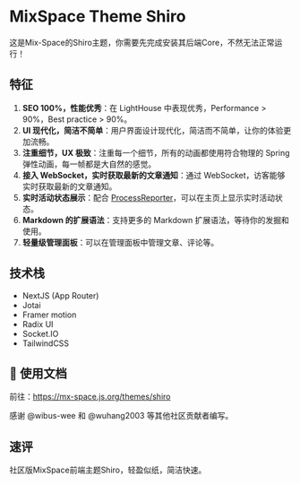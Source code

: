 # MixSpace Theme Shiro

这是Mix-Space的Shiro主题，你需要先完成安装其后端Core，不然无法正常运行！

## 特征

1. **SEO 100%，性能优秀**：在 LightHouse 中表现优秀，Performance > 90%，Best practice > 90%。
2. **UI 现代化，简洁不简单**：用户界面设计现代化，简洁而不简单，让你的体验更加流畅。
3. **注重细节，UX 极致**：注重每一个细节，所有的动画都使用符合物理的 Spring 弹性动画，每一帧都是大自然的感觉。
4. **接入 WebSocket，实时获取最新的文章通知**：通过 WebSocket，访客能够实时获取最新的文章通知。
5. **实时活动状态展示**：配合 [ProcessReporter](https://github.com/mx-space/ProcessReporterMac)，可以在主页上显示实时活动状态。
6. **Markdown 的扩展语法**：支持更多的 Markdown 扩展语法，等待你的发掘和使用。
7. **轻量级管理面板**：可以在管理面板中管理文章、评论等。

## 技术栈

- NextJS (App Router)
- Jotai
- Framer motion
- Radix UI
- Socket.IO
- TailwindCSS

## 📄 使用文档

前往：https://mx-space.js.org/themes/shiro

感谢 @wibus-wee 和 @wuhang2003 等其他社区贡献者编写。

## 速评

社区版MixSpace前端主题Shiro，轻盈似纸，简洁快速。